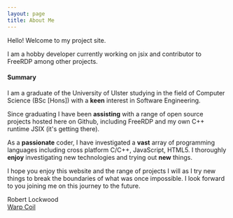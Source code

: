 ```yaml
---
layout: page
title: About Me
---
```


<p class="message">
 Hello!  Welcome to my project site.
</p>

I am a hobby developer currently working on jsix and contributor to FreeRDP among other projects.

#### Summary

I am a graduate of the University of Ulster studying in the field of Computer Science (BSc [Hons]) with a **keen** interest in Software Engineering.

Since graduating I have been **assisting** with a range of open source projects hosted here on Github, including FreeRDP and my own C++ runtime JSIX (it's getting there).

As a **passionate** coder, I have investigated a **vast** array of programming languages including cross platform C/C++, JavaScript, HTML5.  I thoroughly **enjoy** investigating new technologies and trying out **new** things.

I hope you enjoy this website and the range of projects I will as I try new things to break the boundaries of what was once impossible.  I look forward to you joining me on this journey to the future.

Robert Lockwood<br />
[Warp Coil](http://www.warp.co.il)

